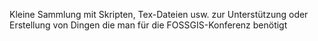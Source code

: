 Kleine Sammlung mit Skripten, Tex-Dateien usw. zur Unterstützung oder Erstellung von Dingen die man für die FOSSGIS-Konferenz benötigt
